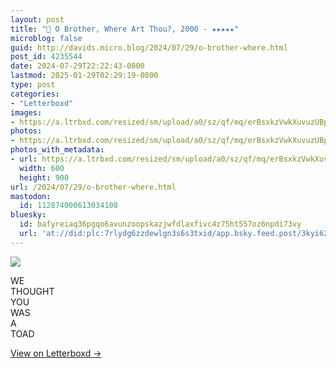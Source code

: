 ```yaml
---
layout: post
title: "🍿 O Brother, Where Art Thou?, 2000 - ★★★★★"
microblog: false
guid: http://davids.micro.blog/2024/07/29/o-brother-where.html
post_id: 4235544
date: 2024-07-29T22:22:43-0800
lastmod: 2025-01-29T02:29:19-0800
type: post
categories:
- "Letterboxd"
images:
- https://a.ltrbxd.com/resized/sm/upload/a0/sz/qf/mq/erBsxkzVwkXuvuzUBpVnNxxPYhO-0-600-0-900-crop.jpg?v=80375a32fa
photos:
- https://a.ltrbxd.com/resized/sm/upload/a0/sz/qf/mq/erBsxkzVwkXuvuzUBpVnNxxPYhO-0-600-0-900-crop.jpg?v=80375a32fa
photos_with_metadata:
- url: https://a.ltrbxd.com/resized/sm/upload/a0/sz/qf/mq/erBsxkzVwkXuvuzUBpVnNxxPYhO-0-600-0-900-crop.jpg?v=80375a32fa
  width: 600
  height: 900
url: /2024/07/29/o-brother-where.html
mastodon:
  id: 112874000613034108
bluesky:
  id: bafyreiaq36pgqo6avunzoopskazjwfdlaxfivc4z75ht557oz6npdi73vy
  url: 'at://did:plc:7rlydg6zzdewlgn3s6s3txid/app.bsky.feed.post/3kyi62tnafw2o'
---
```

 <p><img src="https://a.ltrbxd.com/resized/sm/upload/a0/sz/qf/mq/erBsxkzVwkXuvuzUBpVnNxxPYhO-0-600-0-900-crop.jpg?v=80375a32fa"/></p> <p>WE<br />THOUGHT<br />YOU<br />WAS<br />A<br />TOAD</p> 
<p><a href="https://letterboxd.com/theschlaepfer/film/o-brother-where-art-thou/1/">View on Letterboxd →</a></p>

